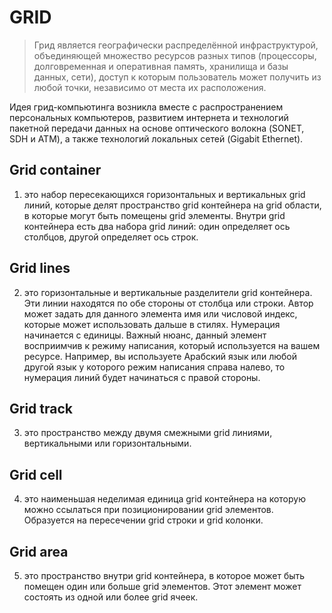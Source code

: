 # GRID
>Грид является географически распределённой инфраструктурой, объединяющей множество ресурсов разных типов (процессоры, долговременная и оперативная память, хранилища и базы данных, сети), доступ к которым пользователь может получить из любой точки, независимо от места их расположения.

Идея грид-компьютинга возникла вместе с распространением персональных компьютеров, развитием интернета и технологий пакетной передачи данных на основе оптического волокна (SONET, SDH и ATM), а также технологий локальных сетей (Gigabit Ethernet). 

## Grid container

1. это набор пересекающихся горизонтальных и вертикальных grid линий, которые делят пространство grid контейнера на grid области, в которые могут быть помещены grid элементы. Внутри grid контейнера есть два набора grid линий: один определяет ось столбцов, другой определяет ось строк.

## Grid lines
2. это горизонтальные и вертикальные разделители grid контейнера. Эти линии находятся по обе стороны от столбца или строки. Автор может задать для данного элемента имя или числовой индекс, которые может использовать дальше в стилях. Нумерация начинается с единицы. Важный нюанс, данный элемент восприимчив к режиму написания, который используется на вашем ресурсе. Например, вы используете Арабский язык или любой другой язык у которого режим написания справа налево, то нумерация линий будет начинаться с правой стороны.

## Grid track
3. это пространство между двумя смежными grid линиями, вертикальными или горизонтальными.

## Grid cell
4. это наименьшая неделимая единица grid контейнера на которую можно ссылаться при позиционировании grid элементов. Образуется на пересечении grid строки и grid колонки.

## Grid area
5. это пространство внутри grid контейнера, в которое может быть помещен один или больше grid элементов. Этот элемент может состоять из одной или более grid ячеек.
